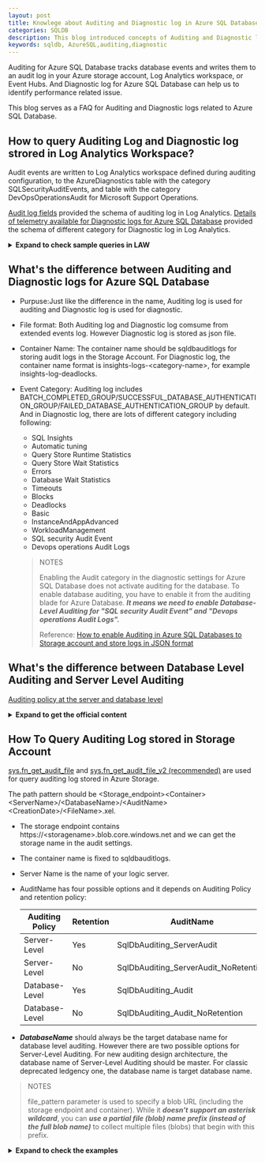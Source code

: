 ```yaml
---
layout: post
title: Knowlege about Auditing and Diagnostic log in Azure SQL Database.
categories: SQLDB
description: This blog introduced concepts of Auditing and Diagnostic log in Azure SQL Database.
keywords: sqldb, AzureSQL,auditing,diagnostic
---
```


Auditing for Azure SQL Database tracks database events and writes them to an audit log in your Azure storage account, Log Analytics workspace, or Event Hubs. And Diagnostic log for Azure SQL Database can help us to identify performance related issue.

This blog serves as a FAQ for Auditing and Diagnostic logs related to Azure SQL Database.

## How to query Auditing Log and Diagnostic log strored in Log Analytics Workspace?

Audit events are written to Log Analytics workspace defined during auditing configuration, to the AzureDiagnostics table with the category SQLSecurityAuditEvents, and table with the category DevOpsOperationsAudit for Microsoft Support Operations.

[Audit log fields](https://learn.microsoft.com/en-us/azure/azure-sql/database/audit-log-format?view=azuresql#subheading-1) provided the schema of auditing log in Log Analytics.
[Details of telemetry available for Diagnostic logs for Azure SQL Database](https://learn.microsoft.com/en-us/azure/azure-sql/database/metrics-diagnostic-telemetry-logging-streaming-export-configure?view=azuresql&tabs=azure-portal#basic-logs) provided the schema of different category for Diagnostic log in Log Analytics.

<details><summary><strong>Expand to check sample queries in LAW</strong></summary>

>NOTES
>
> Replace the ResourceId and database_name_s with your acutal resource and database.

- Check SQL exeuction event

```
AzureDiagnostics
| where Category == 'SQLSecurityAuditEvents'
| where ResourceId == '/SUBSCRIPTIONS/799C164D-xxxx-42DA-8658-489CBFE60EDE/RESOURCEGROUPS/SQL/PROVIDERS/MICROSOFT.SQL/SERVERS/SQLSERVERSEA-xxxx/DATABASES/MASTER' and database_name_s == 'xxxxx'
| where action_id_s in('RCM ','BCM ')
| project event_time_t,statement_s,succeeded_s,affected_rows_d,server_principal_name_s,client_ip_s,application_name_s,additional_information_s,data_sensitivity_information_s
| order by event_time_t desc
```

- Check Database AUthetnication Events

```
AzureDiagnostics
| where Category == 'SQLSecurityAuditEvents'
| where ResourceId == '/SUBSCRIPTIONS/799C164D-xxxx-42DA-8658-489CBFE60EDE/RESOURCEGROUPS/SQL/PROVIDERS/MICROSOFT.SQL/SERVERS/SQLSERVERSEA-xxxx/DATABASES/MASTER' and database_name_s == 'xxxxx'
| where action_id_s in('DBAS','DBAF')
| project event_time_t,action_id_s,succeeded_s,server_principal_name_s,client_ip_s,application_name_s,client_tls_version_d,database_name_s,host_name_s
| order by event_time_t desc
```

- Check Database AUthetnication Events Trends

```
AzureDiagnostics
| where Category == 'SQLSecurityAuditEvents'
| where ResourceId == '/SUBSCRIPTIONS/799C164D-xxxx-42DA-8658-489CBFE60EDE/RESOURCEGROUPS/SQL/PROVIDERS/MICROSOFT.SQL/SERVERS/SQLSERVERSEA-xxxx/DATABASES/MASTER' and database_name_s == 'xxxxx'
| where action_id_s in('DBAS','DBAF')
| summarize count() by action_name_s,bin(originalEventTimestamp_t,15m)
| render timechart 
```

- Check Database AUthetnication Failure Events

```
AzureDiagnostics
| where Category == 'SQLSecurityAuditEvents'
| where ResourceId == '/SUBSCRIPTIONS/799C164D-xxxx-42DA-8658-489CBFE60EDE/RESOURCEGROUPS/SQL/PROVIDERS/MICROSOFT.SQL/SERVERS/SQLSERVERSEA-xxxx/DATABASES/MASTER' and database_name_s == 'xxxxx'
| where action_id_s in('DBAF')
| project-reorder event_time_t,action_id_s,succeeded_s,server_principal_name_s,client_ip_s,application_name_s,client_tls_version_name_s,database_name_s,host_name_s,additional_information_s
| order by event_time_t desc
```

- Check Database Diagnostic log for Timeouts

```
AzureDiagnostics
| where Category == "Timeouts"
| where ResourceId == '/SUBSCRIPTIONS/799C164D-xxxx-42DA-8658-489CBFE60EDE/RESOURCEGROUPS/SQL/PROVIDERS/MICROSOFT.SQL/SERVERS/SQLSERVERSEA-xxxx/DATABASES/xxxx'
| project TimeGenerated,error_state_d,query_hash_s,query_plan_hash_s

```

- Check Database Diagnostic log for Blockings

```
AzureDiagnostics
| where Category == "Blocks"
| where ResourceId == '/SUBSCRIPTIONS/799C164D-xxxx-42DA-8658-489CBFE60EDE/RESOURCEGROUPS/SQL/PROVIDERS/MICROSOFT.SQL/SERVERS/SQLSERVERSEA-xxxx/DATABASES/xxxx'
| project TimeGenerated,lock_mode_s,resource_owner_type_s,blocked_process_filtered_s,duration_d

```

- Check Database Diagnostic log for DatabaseWaitStatistics

```
AzureDiagnostics
| where Category == "DatabaseWaitStatistics"
| where ResourceId == '/SUBSCRIPTIONS/799C164D-xxxx-42DA-8658-489CBFE60EDE/RESOURCEGROUPS/SQL/PROVIDERS/MICROSOFT.SQL/SERVERS/SQLSERVERSEA-xxxx/DATABASES/xxxx'
| project TimeGenerated,start_utc_date_t,end_utc_date_t,wait_type_s,delta_max_wait_time_ms_d,delta_signal_wait_time_ms_d,delta_wait_time_ms_d,delta_waiting_tasks_count_d
```

- Check Database Diagnostic log for QueryStoreWaitStatistics

```
AzureDiagnostics
| where Category == "QueryStoreWaitStatistics"
| where ResourceId == '/SUBSCRIPTIONS/799C164D-xxxx-42DA-8658-489CBFE60EDE/RESOURCEGROUPS/SQL/PROVIDERS/MICROSOFT.SQL/SERVERS/SQLSERVERSEA-xxxx/DATABASES/xxxx'
| extend interval_start_time_date = interval_start_time_d / 4294967296
| extend interval_start_time_time = interval_start_time_d - 4294967296 * interval_start_time_date
| extend qdsStatsIntervalStart = datetime(1900-1-1) + time(1d) * interval_start_time_date + time(1s) * (interval_start_time_time / 300.0)
| extend interval_end_time_date = interval_end_time_d / 4294967296
| extend interval_end_time_time = interval_end_time_d - 4294967296 * interval_end_time_date
| extend qdsStatsIntervalEnd = datetime(1900-1-1) + time(1d) * interval_end_time_date + time(1s) * (interval_end_time_time / 300.0)
| project TimeGenerated,LogicalServerName_s,DatabaseName_s,query_hash_s,is_primary_b,qdsStatsIntervalStart,qdsStatsIntervalEnd,exec_type_d,wait_category_s,count_executions_d,total_query_wait_time_ms_d,max_query_wait_time_ms_d,is_parameterizable_s,statement_type_s,query_id_d,statement_key_hash_s,plan_id_d,query_param_type_d,statement_sql_handle_s
```

- Check Database Diagnostic log for QueryStoreRuntimeStatistics

```
AzureDiagnostics
| where Category == "QueryStoreRuntimeStatistics"
| where ResourceId == '/SUBSCRIPTIONS/799C164D-xxxx-42DA-8658-489CBFE60EDE/RESOURCEGROUPS/SQL/PROVIDERS/MICROSOFT.SQL/SERVERS/SQLSERVERSEA-xxxx/DATABASES/xxxx'
| extend interval_start_time_date = interval_start_time_d / 4294967296
| extend interval_start_time_time = interval_start_time_d - 4294967296 * interval_start_time_date
| extend qdsStatsIntervalStart = datetime(1900-1-1) + time(1d) * interval_start_time_date + time(1s) * (interval_start_time_time / 300.0)
| extend interval_end_time_date = interval_end_time_d / 4294967296
| extend interval_end_time_time = interval_end_time_d - 4294967296 * interval_end_time_date
| extend qdsStatsIntervalEnd = datetime(1900-1-1) + time(1d) * interval_end_time_date + time(1s) * (interval_end_time_time / 300.0)
| project  TimeGenerated,LogicalServerName_s,DatabaseName_s,query_hash_s,query_plan_hash_s,is_primary_b,qdsStatsIntervalStart,qdsStatsIntervalEnd,cpu_time_d,max_cpu_time_d,count_executions_d,dop_d,rowcount_d,max_rowcount_d,query_max_used_memory_d,max_query_max_used_memory_d,duration_d,max_duration_d,log_bytes_used_d,max_log_bytes_used_d,execution_type_d,query_id_d,plan_id_d,statement_sql_handle_s,logical_io_reads_d,logical_io_writes_d,max_logical_io_reads_d,max_logical_io_writes_d,physical_io_reads_d,max_physical_io_reads_d
```

- Check Database Diagnostic log for AutomaticTunning

```
AzureDiagnostics
| where Category == "AutomaticTuning"
| where ResourceId == '/SUBSCRIPTIONS/799C164D-xxxx-42DA-8658-489CBFE60EDE/RESOURCEGROUPS/SQL/PROVIDERS/MICROSOFT.SQL/SERVERS/SQLSERVERSEA-xxxx/DATABASES/xxxx'
| project TimeGenerated,OptionName_s,OptionDesiredState_s,OptionActualState_s,OptionDisableReason_s,IsDisabledBySystem_d,DatabaseDesiredMode_s,DatabaseActualMode_s
| summarize StartTime=min(TimeGenerated),EndTime=max(TimeGenerated) by OptionName_s,OptionDesiredState_s,OptionActualState_s,OptionDisableReason_s,IsDisabledBySystem_d,DatabaseDesiredMode_s,DatabaseActualMode_s
```

</details>

## What's the difference between Auditing and Diagnostic logs for Azure SQL Database

- Purpuse:Just like the difference in the name, Auditing log is used for auditing and Diagnostic log is used for diagnostic.

- File format: Both Auditing log and Diagnostic log comsume from extended events log. However Diagnostic log is stored as json file.

- Container Name: The container name should be sqldbauditlogs for storing audit logs in the Storage Account. For Diagnostic log, the container name format is insights-logs-\<category-name\>, for example insights-log-deadlocks.

- Event Category: Auditing log includes BATCH_COMPLETED_GROUP/SUCCESSFUL_DATABASE_AUTHENTICATION_GROUP/FAILED_DATABASE_AUTHENTICATION_GROUP by default. And in Diagnostic log, there are lots of different category including following: 
  - SQL Insights
  - Automatic tuning
  - Query Store Runtime Statistics
  - Query Store Wait Statistics
  - Errors
  - Database Wait Statistics
  - Timeouts
  - Blocks
  - Deadlocks
  - Basic
  - InstanceAndAppAdvanced
  - WorkloadManagement
  - SQL security Audit Event
  - Devops operations Audit Logs

  > NOTES
  >
  > Enabling the Audit category in the diagnostic settings for Azure SQL Database does not activate auditing for the database. To enable database auditing, you have to enable it from the auditing blade for Azure Database.
  > ***It means we need to enable Database-Level Auditing for "SQL security Audit Event" and "Devops operations Audit Logs".***
  >
  > Reference: [How to enable Auditing in Azure SQL Databases to Storage account and store logs in JSON format](https://techcommunity.microsoft.com/blog/azuresqlblog/how-to-enable-auditing-in-azure-sql-databases-to-storage-account-and-store-logs-/4407354)

## What's the difference between Database Level Auditing and Server Level Auditing

[Auditing policy at the server and database level](https://learn.microsoft.com/en-us/azure/azure-sql/database/auditing-server-level-database-level?view=azuresql)

<details><summary><strong>Expand to get the official content</strong></summary>

- A server policy applies to all existing and newly created databases on the server.

- If server auditing is enabled, it always applies to the database. The database is audited regardless of the database auditing settings.

- When an auditing policy is defined at the database-level to a Log Analytics workspace or an Event Hubs destination, the following operations don't keep the source database-level auditing policy:

    - Database copy

    - Point-in-time restore

    - Geo-replication (secondary database doesn't have database-level auditing)

- Enabling auditing on the database in addition to enabling auditing on the server doesn't override or change any of the settings of the server auditing. Both audits exist side by side. In other words, the database is audited twice in parallel; once by the server policy and once by the database policy.

> NOTES
>
> No matter if it's Database-Level or Server-Level auditing, the log should have the same content for the specific database.
>
> You should avoid enabling both server auditing and database blob auditing together, unless:
>
> - You want to use a different storage account, retention period or Log Analytics Workspace for a specific database.
> - You want to audit event types or categories for a specific database that differ from the rest of the databases on the server. For example, you might have table inserts that need to be audited only for a specific database.
>
> Otherwise, we recommended that you enable only server-level auditing and leave the database-level auditing disabled for all databases.

</details>

## How To Query Auditing Log stored in Storage Account

[sys.fn_get_audit_file](https://learn.microsoft.com/en-us/sql/relational-databases/system-functions/sys-fn-get-audit-file-transact-sql?view=sql-server-ver17&tabs=sqlserver) and [sys.fn_get_audit_file_v2 (recommended)](https://learn.microsoft.com/en-us/sql/relational-databases/system-functions/sys-fn-get-audit-file-v2-transact-sql?view=azuresqldb-current&viewFallbackFrom=sql-server-ver16) are used for query auditing log stored in Azure Storage.

The path pattern should be  \<Storage_endpoint\>\<Container\>\<ServerName\>/\<DatabaseName\>/\<AuditName\>\<CreationDate>/<FileName\>.xel.
- The storage endpoint contains https://\<storagename\>.blob.core.windows.net and we can get the storage name in the audit settings.
- The container name is fixed to sqldbauditlogs.
- Server Name is the name of your logic server.
- AuditName has four possible options and it depends on Auditing Policy and retention policy:

    | Auditing Policy | Retention | AuditName                             |
    |-----------------|-----------|---------------------------------------|
    | Server-Level    | Yes       | SqlDbAuditing_ServerAudit             |
    | Server-Level    | No        | SqlDbAuditing_ServerAudit_NoRetention |
    | Database-Level  | Yes       | SqlDbAuditing_Audit                   |
    | Database-Level  | No        | SqlDbAuditing_Audit_NoRetention       |

- ***DatabaseName*** should always be the target database name for database level auditing. However there are two possible options for Server-Level Auditing. For new auditing design architecture, the database name of Server-Level Auditing should be master. For classic deprecated ledgency one, the database name is target database name.

> NOTES
>
> file_pattern parameter is used to specify a blob URL (including the storage endpoint and container). While it ***doesn't support an asterisk wildcard***, you can ***use a partial file (blob) name prefix (instead of the full blob name)*** to collect multiple files (blobs) that begin with this prefix.

<details><summary><strong>Expand to check the examples</strong></summary>

### Check all audit files (blobs) for the specific database.

```sql
SELECT *
FROM sys.fn_get_audit_file(
    'https://mystorage.blob.core.windows.net/sqldbauditlogs/ShiraServer/MayaDB/SqlDbAuditing_Audit/2017-07-14/10_45_22_173_1.xel',
    DEFAULT,
    DEFAULT
);
GO
```

### Check all audit files (blobs) from Server-Level Auditig log for specific database.

```sql
SELECT *
FROM sys.fn_get_audit_file(
    'https://mystorage.blob.core.windows.net/sqldbauditlogs/ShiraServer/master/SqlDbAuditing_ServerAudit/',
    DEFAULT,
    DEFAULT
);
GO
```

### Check all audit files (blobs) from Server-Level Auditig log for specific database between 2023-11-17T08:40:40Z and 2023-11-17T09:10:40Z.

```sql
SELECT *
FROM sys. fn_get_audit_file_v2(
    'https://<storage_account>.blob.core.windows.net/sqldbauditlogs/server_name/master/SqlDbAuditing_ServerAudit/',
    DEFAULT,
    DEFAULT,
    '2023-11-17T08:40:40Z',
    '2023-11-17T09:10:40Z')
```

</details>


